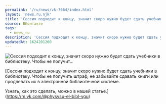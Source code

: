 ```yaml
---
permalink: '/ru/news/vk-7664/index.html'
layout: 'news.ru.njk'
title: 'Сессия подходит к концу, значит скоро нужно будет сдать учебники в библиотеку. Чтобы не получит…'
source: ВКонтакте
tags:
  - news_ru
description: 'Сессия подходит к концу, значит скоро нужно будет сдать учебники в библиотеку. Чтобы не получит…'
updatedAt: 1624201260
---
```

![Сессия подходит к концу, значит скоро нужно будет сдать учебники в библиотеку. Чтобы не получит…](https://sun9-41.userapi.com/sun9-52/impf/c851336/v851336615/1b9768/NKejNFxPDuU.jpg?size=1280x853&quality=96&sign=a297a567bdfeec6cc4428a4972b4bf49&c_uniq_tag=FLqHX231TTW4bSeaqEiXxbz5dhQlQlsi2UjKDZMzWRo&type=album)

[Сессия подходит к концу, значит скоро нужно будет сдать учебники в библиотеку. Чтобы не получить штраф, не забывайте сдавать книги или продлевать их в электронной библиотечной системе. 

Узнать, как это сделать, можно в нашей статье.](https://m.vk.com/@physvsu-el-bibl-vgu)
